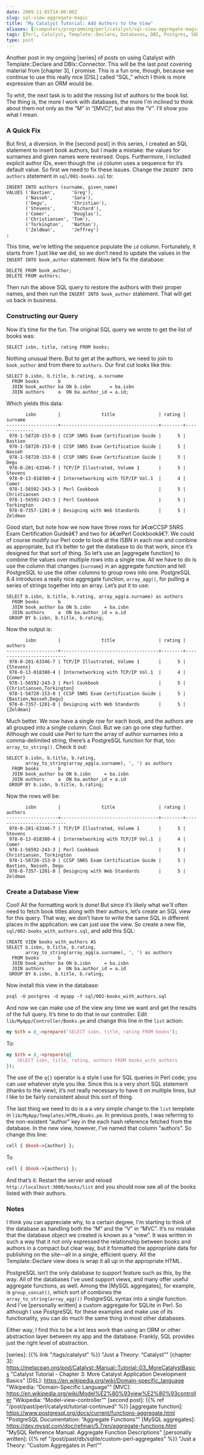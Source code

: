 ```yaml
--- 
date: 2009-11-05T14:00:00Z
slug: sql-view-aggregate-magic
title: "My Catalyst Tutorial: Add Authors to the View"
aliases: [/computers/programming/perl/catalyst/sql-view-aggregate-magic.html]
tags: [Perl, Catalyst, Template::Declare, Databases, DBI, Postgres, SQL]
type: post
---
```


Another post in my ongoing [series] of posts on using Catalyst with
Template::Declare and DBIx::Connector. This will be the last post covering
material from [chapter 3], I promise. This is a fun one, though, because we
continue to use this really nice [DSL] called “SQL,” which I think is more
expressive than an ORM would be.

To whit, the next task is to add the missing list of authors to the book list.
The thing is, the more I work with databases, the more I'm inclined to think
about them not only as the “M” in “[MVC]”, but also the “V”. I'll show you what
I mean.

### A Quick Fix

But first, a diversion. In the [second post] in this series, I created an SQL
statement to insert book authors, but I made a mistake: the values for surnames
and given names were reversed. Oops. Furthermore, I included explicit author
IDs, even though the `id` column uses a sequence for it’s default value. So
first we need to fix these issues. Change the `INSERT INTO authors` statement in
`sql/001-books.sql` to:

``` postgres
INSERT INTO authors (surname, given_name)
VALUES ('Bastien',      'Greg'),
       ('Nasseh',       'Sara'),
       ('Degu',         'Christian'),
       ('Stevens',      'Richard'),
       ('Comer',        'Douglas'),
       ('Christiansen', 'Tom'),
       ('Torkington',   'Nathan'),
       ('Zeldman',      'Jeffrey')
;
```

This time, we're letting the sequence populate the `id` column. Fortunately, it
starts from 1 just like we did, so we don’t need to update the values in the
`INSERT INTO book_author` statement. Now let’s fix the database:

``` postgres
DELETE FROM book_author;
DELETE FROM authors;
```

Then run the above SQL query to restore the authors with their proper names, and
then run the `INSERT INTO book_author` statement. That will get us back in
business.

### Constructing our Query

Now it’s time for the fun. The original SQL query we wrote to get the list of
books was:

``` postgres
SELECT isbn, title, rating FROM books;
```

Nothing unusual there. But to get at the authors, we need to join to
`book_author` and from there to `authors`. Our first cut looks like this:

``` postgres
SELECT b.isbn, b.title, b.rating, a.surname
  FROM books       b
  JOIN book_author ba ON b.isbn       = ba.isbn
  JOIN authors     a  ON ba.author_id = a.id;
```

Which yields this data:

           isbn        |               title                | rating |   surname    
    -------------------+------------------------------------+--------+--------------
     978-1-58720-153-0 | CCSP SNRS Exam Certification Guide |      5 | Bastien
     978-1-58720-153-0 | CCSP SNRS Exam Certification Guide |      5 | Nasseh
     978-1-58720-153-0 | CCSP SNRS Exam Certification Guide |      5 | Degu
     978-0-201-63346-7 | TCP/IP Illustrated, Volume 1       |      5 | Stevens
     978-0-13-018380-4 | Internetworking with TCP/IP Vol.1  |      4 | Comer
     978-1-56592-243-3 | Perl Cookbook                      |      5 | Christiansen
     978-1-56592-243-3 | Perl Cookbook                      |      5 | Torkington
     978-0-7357-1201-0 | Designing with Web Standards       |      5 | Zeldman

Good start, but note how we now have three rows for â€œCCSP SNRS Exam
Certification Guideâ€? and two for â€œPerl Cookbookâ€?. We could of course
modify our Perl code to look at the ISBN in each row and combine as appropriate,
but it’s better to get the database to do that work, since it’s designed for
that sort of thing. So let’s use an [aggregate function] to combine the values
over multiple rows into a single row. All we have to do is use the column that
changes (`surname`) in an aggregate function and tell PostgreSQL to use the
other columns to group rows into one. PostgreSQL 8.4 introduces a really nice
aggregate function, `array_agg()`, for pulling a series of strings together into
an array. Let’s put it to use:

``` postgres
SELECT b.isbn, b.title, b.rating, array_agg(a.surname) as authors
  FROM books       b
  JOIN book_author ba ON b.isbn     = ba.isbn
  JOIN authors     a  ON ba.author_id = a.id
 GROUP BY b.isbn, b.title, b.rating;
```

Now the output is:

           isbn        |               title                | rating |          authors         
    -------------------+------------------------------------+--------+--------------------------
     978-0-201-63346-7 | TCP/IP Illustrated, Volume 1       |      5 | {Stevens}
     978-0-13-018380-4 | Internetworking with TCP/IP Vol.1  |      4 | {Comer}
     978-1-56592-243-3 | Perl Cookbook                      |      5 | {Christiansen,Torkington}
     978-1-58720-153-0 | CCSP SNRS Exam Certification Guide |      5 | {Bastien,Nasseh,Degu}
     978-0-7357-1201-0 | Designing with Web Standards       |      5 | {Zeldman}

Much better. We now have a single row for each book, and the authors are all
grouped into a single column. Cool. But we can go one step further. Although we
could use Perl to turn the array of author surnames into a comma-delimited
string, there’s a PostgreSQL function for that, too: `array_to_string()`. Check
it out:

``` postgres
SELECT b.isbn, b.title, b.rating,
       array_to_string(array_agg(a.surname), ', ') as authors
  FROM books       b
  JOIN book_author ba ON b.isbn     = ba.isbn
  JOIN authors     a  ON ba.author_id = a.id
 GROUP BY b.isbn, b.title, b.rating;
```

Now the rows will be:

           isbn        |               title                | rating |          authors          
    -------------------+------------------------------------+--------+--------------------------
     978-0-201-63346-7 | TCP/IP Illustrated, Volume 1       |      5 | Stevens
     978-0-13-018380-4 | Internetworking with TCP/IP Vol.1  |      4 | Comer
     978-1-56592-243-3 | Perl Cookbook                      |      5 | Christiansen, Torkington
     978-1-58720-153-0 | CCSP SNRS Exam Certification Guide |      5 | Bastien, Nasseh, Degu
     978-0-7357-1201-0 | Designing with Web Standards       |      5 | Zeldman

### Create a Database View

Cool! All the formatting work is done! But since it’s likely what we'll often
need to fetch book titles along with their authors, let’s create an SQL view for
this query. That way, we don’t have to write the same SQL in different places in
the application: we can just use the view. So create a new file,
`sql/002-books_with_authors.sql`, and add this SQL:

``` postgres
CREATE VIEW books_with_authors AS
SELECT b.isbn, b.title, b.rating,
       array_to_string(array_agg(a.surname), ', ') as authors
  FROM books       b
  JOIN book_author ba ON b.isbn     = ba.isbn
  JOIN authors     a  ON ba.author_id = a.id
 GROUP BY b.isbn, b.title, b.rating;
```

Now install this view in the database:

    psql -U postgres -d myapp -f sql/002-books_with_authors.sql

And now we can make use of the view any time we want and get the results of the
full query. It’s time to do that in our controller. Edit
`lib/MyApp/Controller/Books.pm` and change this line in the `list` action:

``` perl
my $sth = $_->prepare('SELECT isbn, title, rating FROM books');
```

To:

``` perl
my $sth = $_->prepare(q{
    SELECT isbn, title, rating, authors FROM books_with_authors
});
```

The use of the `q{}` operator is a style I use for SQL queries in Perl code; you
can use whatever style you like. Since this is a very short SQL statement
(thanks to the view), it’s not really necessary to have it on multiple lines,
but I like to be fairly consistent about this sort of thing.

The last thing we need to do is a a very simple change to the `list` template in
`lib/MyApp/Templates/HTML/Books.pm`. In previous posts, I was referring to the
non-existent “author” key in the each hash reference fetched from the database.
In the new view, however, I've named that column “authors”. So change this line:

``` perl
cell { $book->{author} };
```

To

``` perl
cell { $book->{authors} };
```

And that’s it. Restart the server and reload `http://localhost:3000/books/list`
and you should now see all of the books listed with their authors.

### Notes

I think you can appreciate why, to a certain degree, I'm starting to think of
the database as handling both the “M” and the “V” in “MVC”. It’s no mistake that
the database object we created is known as a “view”. It was written in such a
way that it not only expressed the relationship between books and authors in a
compact but clear way, but it formatted the appropriate data for publishing on
the site—all in a single, efficient query. All the Template::Declare view does
is wrap it all up in the appropriate HTML.

PostgreSQL isn’t the only database to support feature such as this, by the way.
All of the databases I've used support views, and many offer useful aggregate
functions, as well. Among the [MySQL aggregates], for example, is
`group_concat()`, which sort of combines the `array_to_string(array_agg())`
PostgreSQL syntax into a single function. And I've [personally written] a custom
aggregate for SQLite in Perl. So although I use PostgreSQL for these examples
and make use of its functionality, you can do much the same thing in most other
databases.

Either way, I find this to be a lot less work than using an ORM or other
abstraction layer between my app and the database. Frankly, SQL provides just
the right level of abstraction.

  [series]: {{% link "/tags/catalyst" %}} "Just a Theory: “Catalyst”"
  [chapter 3]: https://metacpan.org/pod/Catalyst::Manual::Tutorial::03_MoreCatalystBasics
    "Catalyst Tutorial - Chapter 3: More Catalyst Application Development Basics"
  [DSL]: https://en.wikipedia.org/wiki/Domain-specific_language
    "Wikipedia: “Domain-Specific Language”"
  [MVC]: https://en.wikipedia.org/wiki/Model%E2%80%93view%E2%80%93controller
    "Wikipedia: “Model-view-controller”"
  [second post]: {{% ref "/post/past/perl/catalyst/tutorial-continued" %}}
  [aggregate function]: https://www.postgresql.org/docs/current/functions-aggregate.html
    "PostgreSQL Documentation: “Aggregate Functions”"
  [MySQL aggregates]: https://dev.mysql.com/doc/refman/5.7/en/aggregate-functions.html
    "MySQL Reference Manual: Aggregate Function Descriptions"
  [personally written]: {{% ref "/post/past/db/sqlite/custom-perl-aggregates" %}}
    "Just a Theory: “Custom Aggregates in Perl”"
